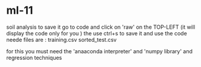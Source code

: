 # ml-11
soil analysis
to save it go to code and click on 'raw' on the TOP-LEFT (it will  display the code only for you ) the 
use ctrl+s to save it and use the code 
neede files are :
   training.csv
   sorted_test.csv
  
for this you must need the 'anaaconda interpreter' and   'numpy library'  and  regression techniques 
